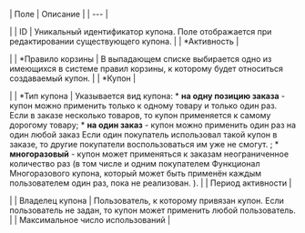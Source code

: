 | Поле | Описание |
| --- |

|
| ID | Уникальный идентификатор купона. Поле отображается при редактировании существующего купона. |
| \*Активность |

|
| \*Правило корзины | В выпадающем списке выбирается одно из имеющихся в системе правил корзины, к которому будет относиться создаваемый купон. |
| \*Купон |

|
| \*Тип купона | Указывается вид купона:  * **на одну позицию заказа** - купон можно применить только к одному товару и только один раз. Если в заказе несколько товаров, то купон применяется к самому дорогому товару; * **на один заказ** - купон можно применить один раз на   один любой заказ      Если один покупатель использовал такой купон в заказе, то другие покупатели воспользоваться им уже не смогут.   ; * **многоразовый** - купон может применяться к заказам неограниченное количество раз (в том числе и   одним покупателем      Функционал Многоразового купона, который может быть применён каждым пользователем один раз, пока не реализован.   ). |
| Период активности |

|
| Владелец купона | Пользователь, к которому привязан купон. Если пользователь не задан, то купон может применить любой пользователь. |
| Максимальное число использований |